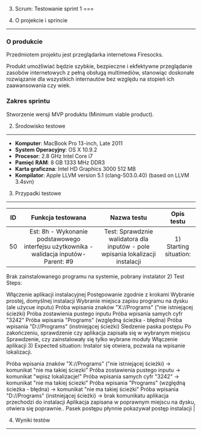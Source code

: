3. Scrum: Testowanie sprint 1
===

1. O projekcie i sprincie
---

### O produkcie

Przedmiotem projektu jest przeglądarka internetowa Firesocks.

Produkt umożliwiać będzie szybkie, bezpieczne i ekfektywne przeglądanie zasobów internetowych z pełną obsługą multimediów, stanowiąc doskonałe rozwiązanie dla wszystkich internautów bez względu na stopień ich zaawansowania czy wiek.

### Zakres sprintu

Stworzenie wersji MVP produktu (Minimum viable product).

2. Środowisko testowe
---

* **Komputer**: MacBook Pro 13-inch, Late 2011
* **System Operacyjny**: OS X 10.9.2
* **Procesor**: 2.8 GHz Intel Core i7
* **Pamięć RAM**: 8 GB 1333 MHz DDR3
* **Karta graficzna**: Intel HD Graphics 3000 512 MB
* **Kompilator**: Apple LLVM version 5.1 (clang-503.0.40) (based on LLVM 3.4svn)

3. Przypadki testowe
---

| ID        | Funkcja testowana           | Nazwa testu  | Opis testu |
| :------------:|:-------------:| :-----:| :-----:| 
| 50   | Est: 8h - Wykonanie podstawowego interfejsu użytkownika - walidacja inputów- Parent: #9  | Test: Sprawdznie walidatora dla inputów - pole wpisania lokalizacji instalacji | 1) Starting situation:
Brak zainstalowanego programu na systemie, pobrany instalator
2) Test Steps:

Włączenie aplikacji instalacyjnej
Postępowanie zgodnie z krokami
Wybranie prostej, domyślnej instalacji
Wybranie miejsca zapisu programu na dysku (ale użycue inputu)
Próba wpisania znaków "X://Programs" ("nie istniejącej ścieżki)
Próba zostawienia pustego inputu
Próba wpisania samych cyfr "3242"
Próba wpisania "Programs" (względną ścieżka - błędna)
Próba wpisania "D://Programs" (instniejącej ścieżki)
Śledzenie paska postępu
Po zakończeniu, sprawdzenie czy aplikacja zapisała się w wybranym miejscu
Sprawdzenie, czy zainstalowały się tylko wybrane moduły
Włączenie aplikacji
3) Expected situation:
Instalor się otwiera, pozwala na wpisanie lokalizacji.

Próba wpisania znaków "X://Programs" ("nie istniejącej ścieżki) -> komunikat "nie ma takiej ściezki"
Próba zostawienia pustego inputu -> komunikat "wpisz lokalizacje!"
Próba wpisania samych cyfr "3242" -> komunikat "nie ma takiej ściezki"
Próba wpisania "Programs" (względną ścieżka - błędna) -> komunikat "nie ma takiej ścieżki"
Próba wpisania "D://Programs" (instniejącej ścieżki) -> brak komunikatu aplikacja przechodzi do instalacji Aplikacja zapisana w poprawnym miejscu na dysku, otwiera się poprawnie.. Pasek postępu płynnie pokazywał postęp instalacji |

4. Wyniki testów
---
